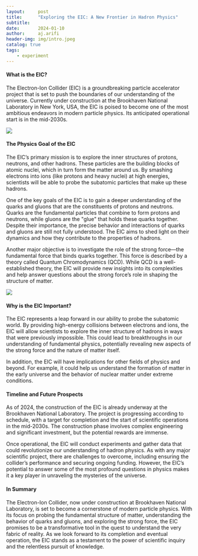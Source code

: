 ```yaml
---
layout:     post
title:      "Exploring the EIC: A New Frontier in Hadron Physics"
subtitle:   
date:       2024-01-10
author:     aj.arifi
header-img: img/intro.jpeg
catalog: true
tags:
    - experiment
---
```


#### What is the EIC?

The Electron-Ion Collider (EIC) is a groundbreaking particle accelerator project that is set to push the boundaries of our understanding of the universe. 
Currently under construction at the Brookhaven National Laboratory in New York, USA, 
the EIC is poised to become one of the most ambitious endeavors in modern particle physics. Its anticipated operational start is in the mid-2030s.

![](https://www.bnl.gov/today/body_pics/2020/01/eic-satellite-hr.jpg)

#### The Physics Goal of the EIC

The EIC’s primary mission is to explore the inner structures of protons, neutrons, and other hadrons. 
These particles are the building blocks of atomic nuclei, which in turn form the matter around us. 
By smashing electrons into ions (like protons and heavy nuclei) at high energies, scientists will be able to probe the subatomic particles that make up these hadrons.

One of the key goals of the EIC is to gain a deeper understanding of the quarks and gluons that are the constituents of protons and neutrons. 
Quarks are the fundamental particles that combine to form protons and neutrons, while gluons are the "glue" that holds these quarks together. 
Despite their importance, the precise behavior and interactions of quarks and gluons are still not fully understood. 
The EIC aims to shed light on their dynamics and how they contribute to the properties of hadrons.

Another major objective is to investigate the role of the strong force—the fundamental force that binds quarks together. 
This force is described by a theory called Quantum Chromodynamics (QCD). While QCD is a well-established theory, 
the EIC will provide new insights into its complexities and help answer questions about the strong force’s role in shaping the structure of matter.


![](https://www.bnl.gov/today/body_pics/2020/01/EIC-announcement-720px.jpg)


#### Why is the EIC Important?

The EIC represents a leap forward in our ability to probe the subatomic world. By providing high-energy collisions between electrons and ions, 
the EIC will allow scientists to explore the inner structure of hadrons in ways that were previously impossible. 
This could lead to breakthroughs in our understanding of fundamental physics, 
potentially revealing new aspects of the strong force and the nature of matter itself.

In addition, the EIC will have implications for other fields of physics and beyond. 
For example, it could help us understand the formation of matter in the early universe 
and the behavior of nuclear matter under extreme conditions.

#### Timeline and Future Prospects

As of 2024, the construction of the EIC is already underway at the Brookhaven National Laboratory. 
The project is progressing according to schedule, with a target for completion and the start of scientific operations in the mid-2030s. 
The construction phase involves complex engineering and significant investment, but the potential rewards are immense.

Once operational, the EIC will conduct experiments and gather data that could revolutionize our understanding of hadron physics. 
As with any major scientific project, there are challenges to overcome, including ensuring the collider’s performance and securing ongoing funding. 
However, the EIC’s potential to answer some of the most profound questions in physics makes it a key player in unraveling the mysteries of the universe.

#### In Summary

The Electron-Ion Collider, now under construction at Brookhaven National Laboratory, is set to become a cornerstone of modern particle physics. 
With its focus on probing the fundamental structure of matter, understanding the behavior of quarks and gluons, and exploring the strong force, 
the EIC promises to be a transformative tool in the quest to understand the very fabric of reality. 
As we look forward to its completion and eventual operation, 
the EIC stands as a testament to the power of scientific inquiry and the relentless pursuit of knowledge.
